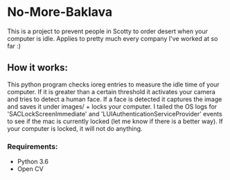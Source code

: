 # No-More-Baklava
This is a project to prevent people in Scotty to order desert when your computer is idle. Applies to pretty much every company I've worked at so far :)

## How it works:
This python program checks ioreg entries to measure the idle time of your computer. If it is greater than a certain threshold it activates your camera and tries to detect a human face.
If a face is detected it captures the image and saves it under images/ + locks your computer. I tailed the OS logs for 'SACLockScreenImmediate' and 'LUIAuthenticationServiceProvider' events to see if the mac is currently locked (let me know if there is a better way). If your computer is locked, it will not do anything.

### Requirements:
- Python 3.6
- Open CV




